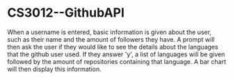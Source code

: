 # CS3012--GithubAPI

When a username is entered, basic information is given about the user, such as their name and the amount of followers they have. A prompt will then ask the user if they would like to see the details about the languages that the github user used. If they answer 'y', a list of languages will be given followed by the amount of repositories containing that language. A bar chart will then display this information.
